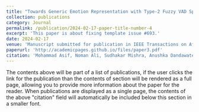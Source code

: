 ```yaml
---
title: "Towards Generic Emotion Representation with Type-2 Fuzzy VAD Space: Deep Fuzzy Multimodal Fusion Framework for EEG Analysis of Emotions"
collection: publications
category: Journal
permalink: /publication/2024-02-17-paper-title-number-4
excerpt: 'This paper is about fixing template issue #693.'
date: 2024-02-17
venue: 'Manuscript submitted for publication in IEEE Transactions on Affective Computing'
paperurl: 'http://academicpages.github.io/files/paper3.pdf'
citation: 'Mohammad Asif, Noman Ali, Sudhakar Mishra, Anushka Dandawate, Uma Shanker Tiwary, et al. (2024). Towards Generic Emotion Representation with Type-2 Fuzzy VAD Space: Deep Fuzzy Multimodal Fusion Framework for EEG Analysis of Emotions.'
---
```


The contents above will be part of a list of publications, if the user clicks the link for the publication than the contents of section will be rendered as a full page, allowing you to provide more information about the paper for the reader. When publications are displayed as a single page, the contents of the above "citation" field will automatically be included below this section in a smaller font.
